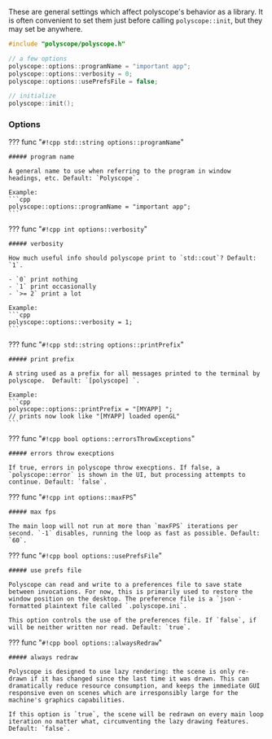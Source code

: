 These are general settings which affect polyscope's behavior as a library. It is often convenient to set them just before calling `polyscope::init`, but they may set be anywhere.

```cpp
#include "polyscope/polyscope.h"

// a few options
polyscope::options::programName = "important app";
polyscope::options::verbosity = 0;
polyscope::options::usePrefsFile = false;

// initialize
polyscope::init();
```

### Options

??? func "`#!cpp std::string options::programName`"

    ##### program name 
   
    A general name to use when referring to the program in window headings, etc. Default: `Polyscope`.

    Example:
    ```cpp
    polyscope::options::programName = "important app";
    ```


??? func "`#!cpp int options::verbosity`"

    ##### verbosity
   
    How much useful info should polyscope print to `std::cout`? Default: `1`.

    - `0` print nothing
    - `1` print occasionally
    - `>= 2` print a lot

    Example:
    ```cpp
    polyscope::options::verbosity = 1;
    ```

??? func "`#!cpp std::string options::printPrefix`"
    
    ##### print prefix
    
    A string used as a prefix for all messages printed to the terminal by polyscope.  Default: `[polyscope] `.

    Example:
    ```cpp
    polyscope::options::printPrefix = "[MYAPP] ";
    // prints now look like "[MYAPP] loaded openGL"
    ```

??? func "`#!cpp bool options::errorsThrowExceptions`"
    
    ##### errors throw execptions
   
    If true, errors in polyscope throw execptions. If false, a `polyscope::error` is shown in the UI, but processing attempts to continue. Default: `false`.


??? func "`#!cpp int options::maxFPS`"
    
    ##### max fps

    The main loop will not run at more than `maxFPS` iterations per second. `-1` disables, running the loop as fast as possible. Default: `60`.


??? func "`#!cpp bool options::usePrefsFile`"
    
    ##### use prefs file

    Polyscope can read and write to a preferences file to save state between invocations. For now, this is primarily used to restore the window position on the desktop. The preference file is a `json`-formatted plaintext file called `.polyscope.ini`.

    This option controls the use of the preferences file. If `false`, if will be neither written nor read. Default: `true`.


??? func "`#!cpp bool options::alwaysRedraw`"
    
    ##### always redraw

    Polyscope is designed to use lazy rendering: the scene is only re-drawn if it has changed since the last time it was drawn. This can dramatically reduce resource consumption, and keeps the immediate GUI responsive even on scenes which are irresponsibly large for the machine's graphics capabilities.

    If this option is `true`, the scene will be redrawn on every main loop iteration no matter what, circumventing the lazy drawing features. Default: `false`.
